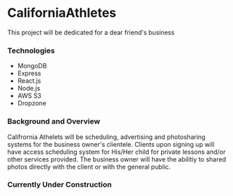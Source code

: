 # CaliforniaAthletes

This project will be dedicated for a dear friend's business

### Technologies

- MongoDB
- Express
- React.js
- Node.js
- AWS S3
- Dropzone 

### Background and Overview

Califrornia Athelets will be scheduling, advertising and photosharing systems for 
the business owner's clientele. Clients upon signing up will have access scheduling system
for His/Her child for private lessons and/or other services provided. The business owner
will have the abilitiy to shared photos directly with the client or with the general public.

### Currently Under Construction 

